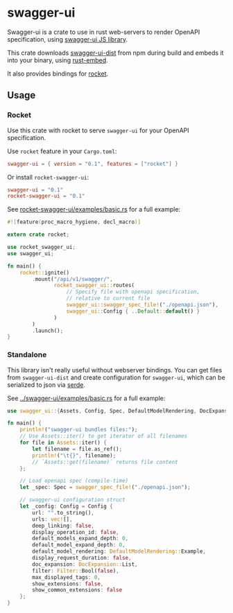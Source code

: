 # swagger-ui

Swagger-ui is a crate to use in rust web-servers to render
OpenAPI specification, using [swagger-ui JS library](https://www.npmjs.com/package/swagger-ui).

This crate downloads [swagger-ui-dist](https://www.npmjs.com/package/swagger-ui-dist) from npm 
during build and 
embeds it into your binary, using [rust-embed](https://crates.io/crates/rust-embed).

It also provides bindings for [rocket](https://rocket.rs).

## Usage

### Rocket

Use this crate with rocket to serve `swagger-ui` for your OpenAPI specification.

Use `rocket` feature in your `Cargo.toml`:
```toml
swagger-ui = { version = "0.1", features = ["rocket"] }
```

Or install `rocket-swagger-ui`:
```toml
swagger-ui = "0.1"
rocket-swagger-ui = "0.1"
```

See [rocket-swagger-ui/examples/basic.rs](../rocket-swagger-ui/examples/basic.rs)
for a full example:

```rust
#![feature(proc_macro_hygiene, decl_macro)]

extern crate rocket;

use rocket_swagger_ui;
use swagger_ui;

fn main() {
    rocket::ignite()
        .mount("/api/v1/swagger/",
               rocket_swagger_ui::routes(
                   // Specify file with openapi specification,
                   // relative to current file
                   swagger_ui::swagger_spec_file!("./openapi.json"),
                   swagger_ui::Config { ..Default::default() }
               )
        )
        .launch();
}
```

### Standalone

This library isn't really useful without webserver bindings.
You can get files from `swagger-ui-dist` and create configuration 
for `swagger-ui`, which can be serialized to json via [serde](https://docs.rs/serde/).

See [../swagger-ui/examples/basic.rs](../swagger-ui/examples/basic.rs)
for a full example:

```rust
use swagger_ui::{Assets, Config, Spec, DefaultModelRendering, DocExpansion, Filter, swagger_spec_file};

fn main() {
    println!("swagger-ui bundles files:");
    // Use Assets::iter() to get iterator of all filenames
    for file in Assets::iter() {
        let filename = file.as_ref();
        println!("\t{}", filename);
        // `Assets::get(filename)` returns file content
    };

    // Load openapi spec (compile-time)
    let _spec: Spec = swagger_spec_file!("./openapi.json");

    // swagger-ui configuration struct
    let _config: Config = Config {
        url: "".to_string(),
        urls: vec![],
        deep_linking: false,
        display_operation_id: false,
        default_models_expand_depth: 0,
        default_model_expand_depth: 0,
        default_model_rendering: DefaultModelRendering::Example,
        display_request_duration: false,
        doc_expansion: DocExpansion::List,
        filter: Filter::Bool(false),
        max_displayed_tags: 0,
        show_extensions: false,
        show_common_extensions: false
    };
}
```